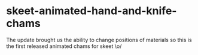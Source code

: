 # skeet-animated-hand-and-knife-chams
The update brought us the ability to change positions of materials so this is the first released animated chams for skeet \o/
